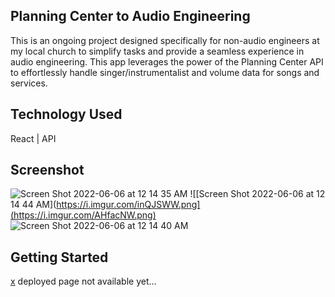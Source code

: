 ## Planning Center to Audio Engineering
This is an ongoing project designed specifically for non-audio engineers at my local church to simplify tasks and provide a seamless experience in audio engineering. This app leverages the power of the Planning Center API to effortlessly handle singer/instrumentalist and volume data for songs and services.

## Technology Used
React | API

## Screenshot
![Screen Shot 2022-06-06 at 12 14 35 AM](https://i.imgur.com/YIVECQW.png)
![[Screen Shot 2022-06-06 at 12 14 44 AM](https://i.imgur.com/inQJSWW.png](https://i.imgur.com/AHfacNW.png)
![Screen Shot 2022-06-06 at 12 14 40 AM](https://i.imgur.com/8xeu0JZ.png)



## Getting Started

[x]() deployed page not available yet...

